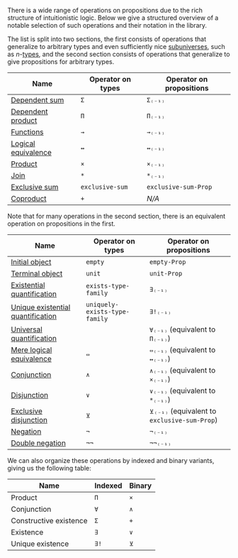 There is a wide range of operations on propositions due to the rich structure of
intuitionistic logic. Below we give a structured overview of a notable selection
of such operations and their notation in the library.

The list is split into two sections, the first consists of operations that
generalize to arbitrary types and even sufficiently nice
[subuniverses](foundation.subuniverses.md), such as
$n$-[types](foundation-core.truncated-types.md), and the second section consists
of operations that generalize to give propositions for arbitrary types.

| Name                                                        | Operator on types | Operator on propositions |
| ----------------------------------------------------------- | ----------------- | ------------------------ |
| [Dependent sum](foundation.dependent-pair-types.md)         | `Σ`               | `Σ₍₋₁₎`                  |
| [Dependent product](foundation.dependent-function-types.md) | `Π`               | `Π₍₋₁₎`                  |
| [Functions](foundation-core.function-types.md)              | `→`               | `→₍₋₁₎`                  |
| [Logical equivalence](foundation.logical-equivalences.md)   | `↔`               | `↔₍₋₁₎`                  |
| [Product](foundation-core.cartesian-product-types.md)       | `×`               | `×₍₋₁₎`                  |
| [Join](synthetic-homotopy-theory.joins-of-types.md)         | `*`               | `*₍₋₁₎`                  |
| [Exclusive sum](foundation.exclusive-sum.md)                | `exclusive-sum`   | `exclusive-sum-Prop`     |
| [Coproduct](foundation-core.coproduct-types.md)             | `+`               | _N/A_                    |

Note that for many operations in the second section, there is an equivalent
operation on propositions in the first.

| Name                                                                         | Operator on types             | Operator on propositions                     |
| ---------------------------------------------------------------------------- | ----------------------------- | -------------------------------------------- |
| [Initial object](foundation-core.empty-types.md)                             | `empty`                       | `empty-Prop`                                 |
| [Terminal object](foundation.unit-type.md)                                   | `unit`                        | `unit-Prop`                                  |
| [Existential quantification](foundation.existential-quantification.md)       | `exists-type-family`          | `∃₍₋₁₎`                                      |
| [Unique existential quantification](foundation.uniqueness-quantification.md) | `uniquely-exists-type-family` | `∃!₍₋₁₎`                                     |
| [Universal quantification](foundation.universal-quantification.md)           |                               | `∀₍₋₁₎` (equivalent to `Π₍₋₁₎`)              |
| [Mere logical equivalence](foundation.mere-logical-equivalences.md)          | `⇔`                           | `⇔₍₋₁₎` (equivalent to `↔₍₋₁₎`)              |
| [Conjunction](foundation.conjunction.md)                                     | `∧`                           | `∧₍₋₁₎` (equivalent to `×₍₋₁₎`)              |
| [Disjunction](foundation.disjunction.md)                                     | `∨`                           | `∨₍₋₁₎` (equivalent to `*₍₋₁₎`)              |
| [Exclusive disjunction](foundation.exclusive-disjunction.md)                 | `⊻`                           | `⊻₍₋₁₎` (equivalent to `exclusive-sum-Prop`) |
| [Negation](foundation.negation.md)                                           | `¬`                           | `¬₍₋₁₎`                                      |
| [Double negation](foundation.double-negation.md)                             | `¬¬`                          | `¬¬₍₋₁₎`                                     |

We can also organize these operations by indexed and binary variants, giving us
the following table:

| Name                   | Indexed | Binary |
| ---------------------- | ------- | ------ |
| Product                | `Π`     | `×`    |
| Conjunction            | `∀`     | `∧`    |
| Constructive existence | `Σ`     | `+`    |
| Existence              | `∃`     | `∨`    |
| Unique existence       | `∃!`    | `⊻`    |
